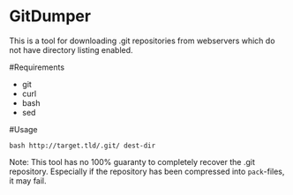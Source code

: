 GitDumper
=================
This is a tool for downloading .git repositories from webservers which do not have directory listing enabled. 

#Requirements
- git
- curl
- bash
- sed

#Usage

```
bash http://target.tld/.git/ dest-dir
```

Note: This tool has no 100% guaranty to completely recover the .git repository. Especially if the repository has been compressed into ```pack```-files, it may fail.